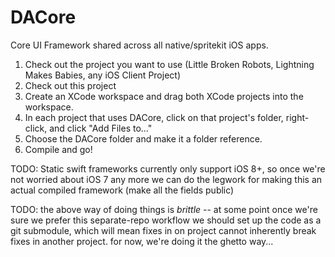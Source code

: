 # DACore
Core UI Framework shared across all native/spritekit iOS apps.

 1. Check out the project you want to use (Little Broken Robots, Lightning Makes Babies, any iOS Client Project)
 2. Check out this project
 3. Create an XCode workspace and drag both XCode projects into the workspace.
 4. In each project that uses DACore, click on that project's folder, right-click, and click "Add Files to..."
 5. Choose the DACore folder and make it a folder reference.
 6. Compile and go!

TODO: Static swift frameworks currently only support iOS 8+, so once we're not worried about iOS 7 any more we can do the legwork for making this an actual compiled framework (make all the fields public)

TODO: the above way of doing things is _brittle_ -- at some point once we're sure we prefer this separate-repo workflow we should set up the code as a git submodule, which will mean fixes in on project cannot inherently break fixes in another project. for now, we're doing it the ghetto way...




